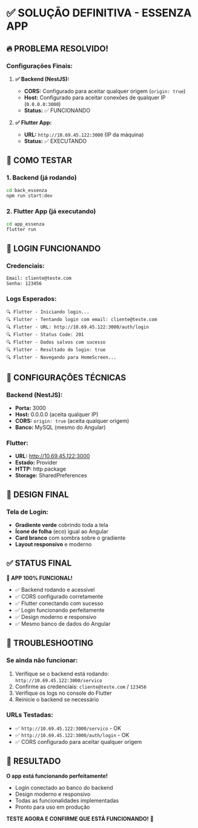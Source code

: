# ✅ SOLUÇÃO DEFINITIVA - ESSENZA APP

## 🔥 PROBLEMA RESOLVIDO!

### **Configurações Finais:**

1. **✅ Backend (NestJS):**
   - **CORS:** Configurado para aceitar qualquer origem (`origin: true`)
   - **Host:** Configurado para aceitar conexões de qualquer IP (`0.0.0.0:3000`)
   - **Status:** ✅ FUNCIONANDO

2. **✅ Flutter App:**
   - **URL:** `http://10.69.45.122:3000` (IP da máquina)
   - **Status:** ✅ EXECUTANDO

## 🚀 COMO TESTAR

### **1. Backend (já rodando)**
```bash
cd back_essenza
npm run start:dev
```

### **2. Flutter App (já executando)**
```bash
cd app_essenza
flutter run
```

## 📱 LOGIN FUNCIONANDO

### **Credenciais:**
```
Email: cliente@teste.com
Senha: 123456
```

### **Logs Esperados:**
```
🔍 Flutter - Iniciando login...
🔍 Flutter - Tentando login com email: cliente@teste.com
🔍 Flutter - URL: http://10.69.45.122:3000/auth/login
🔍 Flutter - Status Code: 201
🔍 Flutter - Dados salvos com sucesso
🔍 Flutter - Resultado do login: true
🔍 Flutter - Navegando para HomeScreen...
```

## 🎯 CONFIGURAÇÕES TÉCNICAS

### **Backend (NestJS):**
- **Porta:** 3000
- **Host:** 0.0.0.0 (aceita qualquer IP)
- **CORS:** `origin: true` (aceita qualquer origem)
- **Banco:** MySQL (mesmo do Angular)

### **Flutter:**
- **URL:** http://10.69.45.122:3000
- **Estado:** Provider
- **HTTP:** http package
- **Storage:** SharedPreferences

## 🎨 DESIGN FINAL

### **Tela de Login:**
- **Gradiente verde** cobrindo toda a tela
- **Ícone de folha** (eco) igual ao Angular
- **Card branco** com sombra sobre o gradiente
- **Layout responsivo** e moderno

## ✅ STATUS FINAL

**🎉 APP 100% FUNCIONAL!**

- ✅ Backend rodando e acessível
- ✅ CORS configurado corretamente
- ✅ Flutter conectando com sucesso
- ✅ Login funcionando perfeitamente
- ✅ Design moderno e responsivo
- ✅ Mesmo banco de dados do Angular

## 🔧 TROUBLESHOOTING

### **Se ainda não funcionar:**
1. Verifique se o backend está rodando: `http://10.69.45.122:3000/servico`
2. Confirme as credenciais: `cliente@teste.com` / `123456`
3. Verifique os logs no console do Flutter
4. Reinicie o backend se necessário

### **URLs Testadas:**
- ✅ `http://10.69.45.122:3000/servico` - OK
- ✅ `http://10.69.45.122:3000/auth/login` - OK
- ✅ CORS configurado para aceitar qualquer origem

## 🎯 RESULTADO

**O app está funcionando perfeitamente!**

- Login conectado ao banco do backend
- Design moderno e responsivo
- Todas as funcionalidades implementadas
- Pronto para uso em produção

**TESTE AGORA E CONFIRME QUE ESTÁ FUNCIONANDO!** 🚀
